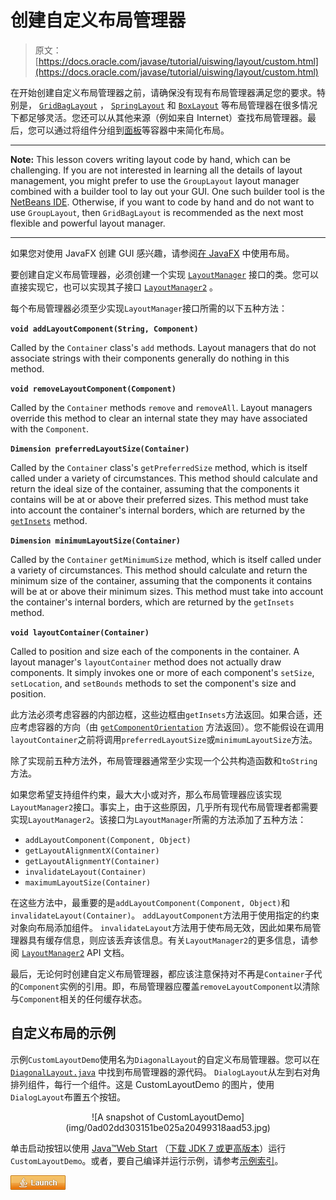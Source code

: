# 创建自定义布局管理器

> 原文： [https://docs.oracle.com/javase/tutorial/uiswing/layout/custom.html](https://docs.oracle.com/javase/tutorial/uiswing/layout/custom.html)

在开始创建自定义布局管理器之前，请确保没有现有布局管理器满足您的要求。特别是， [`GridBagLayout`](gridbag.html) ， [`SpringLayout`](spring.html) 和 [`BoxLayout`](box.html) 等布局管理器在很多情况下都足够灵活。您还可以从其他来源（例如来自 Internet）查找布局管理器。最后，您可以通过将组件分组到[面板](../components/panel.html)等容器中来简化布局。

* * *

**Note:** This lesson covers writing layout code by hand, which can be challenging. If you are not interested in learning all the details of layout management, you might prefer to use the `GroupLayout` layout manager combined with a builder tool to lay out your GUI. One such builder tool is the [NetBeans IDE](../learn/index.html). Otherwise, if you want to code by hand and do not want to use `GroupLayout`, then `GridBagLayout` is recommended as the next most flexible and powerful layout manager.

* * *

如果您对使用 JavaFX 创建 GUI 感兴趣，请参阅[在 JavaFX](https://docs.oracle.com/javase/8/javafx/layout-tutorial/index.html) 中使用布局。

要创建自定义布局管理器，必须创建一个实现 [`LayoutManager`](https://docs.oracle.com/javase/8/docs/api/java/awt/LayoutManager.html) 接口的类。您可以直接实现它，也可以实现其子接口 [`LayoutManager2`](https://docs.oracle.com/javase/8/docs/api/java/awt/LayoutManager2.html) 。

每个布局管理器必须至少实现`LayoutManager`接口所需的以下五种方法：

**`void addLayoutComponent(String, Component)`**

Called by the `Container` class's `add` methods. Layout managers that do not associate strings with their components generally do nothing in this method.

**`void removeLayoutComponent(Component)`**

Called by the `Container` methods `remove` and `removeAll`. Layout managers override this method to clear an internal state they may have associated with the `Component`.

**`Dimension preferredLayoutSize(Container)`**

Called by the `Container` class's `getPreferredSize` method, which is itself called under a variety of circumstances. This method should calculate and return the ideal size of the container, assuming that the components it contains will be at or above their preferred sizes. This method must take into account the container's internal borders, which are returned by the [`getInsets`](https://docs.oracle.com/javase/8/docs/api/java/awt/Container.html#getInsets--) method.

**`Dimension minimumLayoutSize(Container)`**

Called by the `Container` `getMinimumSize` method, which is itself called under a variety of circumstances. This method should calculate and return the minimum size of the container, assuming that the components it contains will be at or above their minimum sizes. This method must take into account the container's internal borders, which are returned by the `getInsets` method.

**`void layoutContainer(Container)`**

Called to position and size each of the components in the container. A layout manager's `layoutContainer` method does not actually draw components. It simply invokes one or more of each component's `setSize`, `setLocation`, and `setBounds` methods to set the component's size and position.

此方法必须考虑容器的内部边框，这些边框由`getInsets`方法返回。如果合适，还应考虑容器的方向（由 [`getComponentOrientation`](https://docs.oracle.com/javase/8/docs/api/java/awt/Component.html#getComponentOrientation--) 方法返回）。您不能假设在调用`layoutContainer`之前将调用`preferredLayoutSize`或`minimumLayoutSize`方法。

除了实现前五种方法外，布局管理器通常至少实现一个公共构造函数和`toString`方法。

如果您希望支持组件约束，最大大小或对齐，那么布局管理器应该实现`LayoutManager2`接口。事实上，由于这些原因，几乎所有现代布局管理者都需要实现`LayoutManager2`。该接口为`LayoutManager`所需的方法添加了五种方法：

*   `addLayoutComponent(Component, Object)`
*   `getLayoutAlignmentX(Container)`
*   `getLayoutAlignmentY(Container)`
*   `invalidateLayout(Container)`
*   `maximumLayoutSize(Container)`

在这些方法中，最重要的是`addLayoutComponent(Component, Object)`和`invalidateLayout(Container)`。 `addLayoutComponent`方法用于使用指定的约束对象向布局添加组件。 `invalidateLayout`方法用于使布局无效，因此如果布局管理器具有缓存信息，则应该丢弃该信息。有关`LayoutManager2`的更多信息，请参阅 [`LayoutManager2`](https://docs.oracle.com/javase/8/docs/api/java/awt/LayoutManager2.html) API 文档。

最后，无论何时创建自定义布局管理器，都应该注意保持对不再是`Container`子代的`Component`实例的引用。即，布局管理器应覆盖`removeLayoutComponent`以清除与`Component`相关的任何缓存状态。

## 自定义布局的示例

示例`CustomLayoutDemo`使用名为`DiagonalLayout`的自定义布局管理器。您可以在 [`DiagonalLayout.java`](../examples/layout/CustomLayoutDemoProject/src/layout/DiagonalLayout.java) 中找到布局管理器的源代码。 `DialogLayout`从左到右对角排列组件，每行一个组件。这是 CustomLayoutDemo 的图片，使用`DialogLayout`布置五个按钮。

<center>![A snapshot of CustomLayoutDemo](img/0ad02dd303151be025a20499318aad53.jpg)</center>

单击启动按钮以使用 [Java™Web Start](http://www.oracle.com/technetwork/java/javase/javawebstart/index.html) （[下载 JDK 7 或更高版本](http://www.oracle.com/technetwork/java/javase/downloads/index.html)）运行`CustomLayoutDemo`。或者，要自己编译并运行示例，请参考[示例索引](../examples/layout/index.html#CustomLayoutDemo)。

[![Launches the CustomLayoutDemo example](img/4707a69a17729d71c56b2bdbbb4cc61c.jpg)](https://docs.oracle.com/javase/tutorialJWS/samples/uiswing/CustomLayoutDemoProject/CustomLayoutDemo.jnlp)